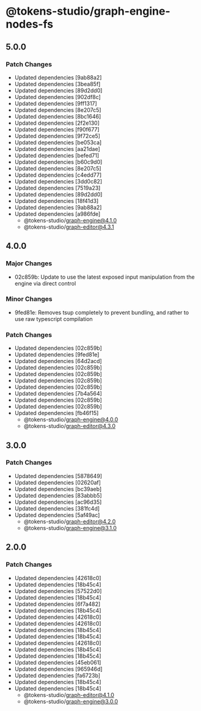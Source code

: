 # @tokens-studio/graph-engine-nodes-fs

## 5.0.0

### Patch Changes

- Updated dependencies [9ab88a2]
- Updated dependencies [3bea85f]
- Updated dependencies [89d2dd0]
- Updated dependencies [902df8c]
- Updated dependencies [9ff1317]
- Updated dependencies [8e207c5]
- Updated dependencies [8bc1646]
- Updated dependencies [2f2e130]
- Updated dependencies [f90f677]
- Updated dependencies [9f72ce5]
- Updated dependencies [be053ca]
- Updated dependencies [aa21dae]
- Updated dependencies [befed71]
- Updated dependencies [b60c9d0]
- Updated dependencies [8e207c5]
- Updated dependencies [c4edd77]
- Updated dependencies [3dd0c82]
- Updated dependencies [7519a23]
- Updated dependencies [89d2dd0]
- Updated dependencies [18f41d3]
- Updated dependencies [9ab88a2]
- Updated dependencies [a986fde]
  - @tokens-studio/graph-engine@4.1.0
  - @tokens-studio/graph-editor@4.3.1

## 4.0.0

### Major Changes

- 02c859b: Update to use the latest exposed input manipulation from the engine via direct control

### Minor Changes

- 9fed81e: Removes tsup completely to prevent bundling, and rather to use raw typescript compilation

### Patch Changes

- Updated dependencies [02c859b]
- Updated dependencies [9fed81e]
- Updated dependencies [64d2acd]
- Updated dependencies [02c859b]
- Updated dependencies [02c859b]
- Updated dependencies [02c859b]
- Updated dependencies [02c859b]
- Updated dependencies [7b4a564]
- Updated dependencies [02c859b]
- Updated dependencies [02c859b]
- Updated dependencies [fb46f15]
  - @tokens-studio/graph-engine@4.0.0
  - @tokens-studio/graph-editor@4.3.0

## 3.0.0

### Patch Changes

- Updated dependencies [5878649]
- Updated dependencies [02620af]
- Updated dependencies [bc39aeb]
- Updated dependencies [83abbb5]
- Updated dependencies [ac96d35]
- Updated dependencies [381fc4d]
- Updated dependencies [5af49ac]
  - @tokens-studio/graph-editor@4.2.0
  - @tokens-studio/graph-engine@3.1.0

## 2.0.0

### Patch Changes

- Updated dependencies [42618c0]
- Updated dependencies [18b45c4]
- Updated dependencies [57522d0]
- Updated dependencies [18b45c4]
- Updated dependencies [6f7a482]
- Updated dependencies [18b45c4]
- Updated dependencies [42618c0]
- Updated dependencies [42618c0]
- Updated dependencies [18b45c4]
- Updated dependencies [18b45c4]
- Updated dependencies [42618c0]
- Updated dependencies [18b45c4]
- Updated dependencies [18b45c4]
- Updated dependencies [45eb061]
- Updated dependencies [965946d]
- Updated dependencies [fa6723b]
- Updated dependencies [18b45c4]
- Updated dependencies [18b45c4]
  - @tokens-studio/graph-editor@4.1.0
  - @tokens-studio/graph-engine@3.0.0
